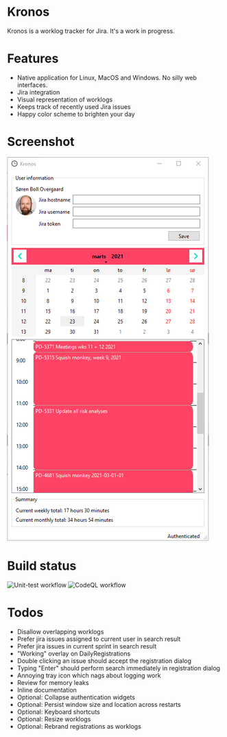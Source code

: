 # Kronos
Kronos is a worklog tracker for Jira. It's a work in progress.

# Features
- Native application for Linux, MacOS and Windows. No silly web interfaces.
- Jira integration
- Visual representation of worklogs
- Keeps track of recently used Jira issues
- Happy color scheme to brighten your day

# Screenshot
![Kronos screenshot](kronos-screenshot.png)

# Build status
![Unit-test workflow](https://github.com/llob/kronos/actions/workflows/unit-tests.yml/badge.svg)
![CodeQL workflow](https://github.com/llob/kronos/actions/workflows/codeql-analysis.yml/badge.svg)

# Todos
- Disallow overlapping worklogs
- Prefer jira issues assigned to current user in search result
- Prefer jira issues in current sprint in search result
- "Working" overlay on DailyRegistrations
- Double clicking an issue should accept the registration dialog
- Typing "Enter" should perform search immediately in registration dialog
- Annoying tray icon which nags about logging work
- Review for memory leaks
- Inline documentation
- Optional: Collapse authentication widgets
- Optional: Persist window size and location across restarts
- Optional: Keyboard shortcuts
- Optional: Resize worklogs
- Optional: Rebrand registrations as worklogs
